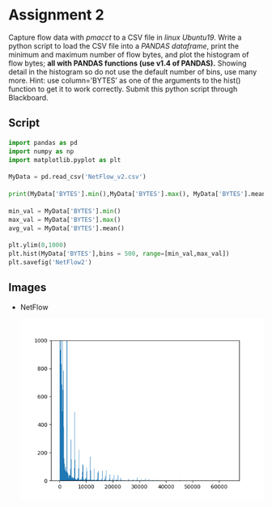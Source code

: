 # Assignment 2

Capture flow data with *pmacct* to a CSV file in *linux Ubuntu19*.
Write a python script to load the CSV file into a *PANDAS dataframe*,
print the minimum and maximum number of flow bytes, and plot the histogram
 of flow bytes; **all with PANDAS functions (use v1.4 of PANDAS).** 
 Showing detail in the histogram so do not use the default number of bins,
 use many more. Hint: use column=’BYTES’ as one of the arguments to the hist() 
 function to get it to work correctly. 
 Submit this python script through Blackboard. 

## Script 
``` python 
import pandas as pd
import numpy as np
import matplotlib.pyplot as plt

MyData = pd.read_csv('NetFlow_v2.csv')

print(MyData['BYTES'].min(),MyData['BYTES'].max(), MyData['BYTES'].mean())

min_val = MyData['BYTES'].min()
max_val = MyData['BYTES'].max()
avg_val = MyData['BYTES'].mean()

plt.ylim(0,1000)
plt.hist(MyData['BYTES'],bins = 500, range=[min_val,max_val])
plt.savefig('NetFlow2')
```

## Images
* NetFlow

    <img src="images/NetFlow2.png">    
